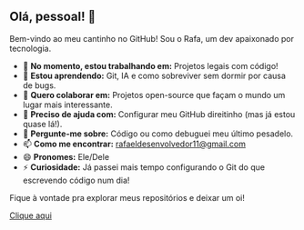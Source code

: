 ## Olá, pessoal! 👋

Bem-vindo ao meu cantinho no GitHub! Sou o Rafa, um dev apaixonado por tecnologia.

- 🔭 **No momento, estou trabalhando em:** Projetos legais com código!
- 🌱 **Estou aprendendo:** Git, IA e como sobreviver sem dormir por causa de bugs.
- 👯 **Quero colaborar em:** Projetos open-source que façam o mundo um lugar mais interessante.
- 🤔 **Preciso de ajuda com:** Configurar meu GitHub direitinho (mas já estou quase lá!).
- 💬 **Pergunte-me sobre:** Código ou como debuguei meu último pesadelo.
- 📫 **Como me encontrar:** rafaeldesenvolvedor11@gmail.com 
- 😄 **Pronomes:** Ele/Dele
- ⚡ **Curiosidade:** Já passei mais tempo configurando o Git do que escrevendo código num dia!

Fique à vontade pra explorar meus repositórios e deixar um oi!

[Clique aqui](rafadev64.github.io/portifolio/projetos.html)
